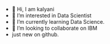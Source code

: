 - 👋 Hi, I am kalyani
- 👀 I’m interested in Data Scientist
- 🌱 I’m currently learning Data Science.
- 💞️ I’m looking to collaborate on IBM
-   just new on github.


